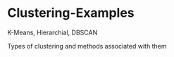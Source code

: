 # Clustering-Examples
K-Means, Hierarchial, DBSCAN

Types of clustering and methods associated with them
